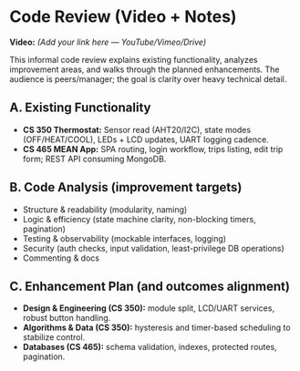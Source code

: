 # Code Review (Video + Notes)

**Video:** _(Add your link here — YouTube/Vimeo/Drive)_  

This informal code review explains existing functionality, analyzes improvement areas, and walks through the planned enhancements. The audience is peers/manager; the goal is clarity over heavy technical detail.

## A. Existing Functionality
- **CS 350 Thermostat:** Sensor read (AHT20/I2C), state modes (OFF/HEAT/COOL), LEDs + LCD updates, UART logging cadence.
- **CS 465 MEAN App:** SPA routing, login workflow, trips listing, edit trip form; REST API consuming MongoDB.

## B. Code Analysis (improvement targets)
- Structure & readability (modularity, naming)
- Logic & efficiency (state machine clarity, non-blocking timers, pagination)
- Testing & observability (mockable interfaces, logging)
- Security (auth checks, input validation, least-privilege DB operations)
- Commenting & docs

## C. Enhancement Plan (and outcomes alignment)
- **Design & Engineering (CS 350):** module split, LCD/UART services, robust button handling.
- **Algorithms & Data (CS 350):** hysteresis and timer-based scheduling to stabilize control.
- **Databases (CS 465):** schema validation, indexes, protected routes, pagination.
